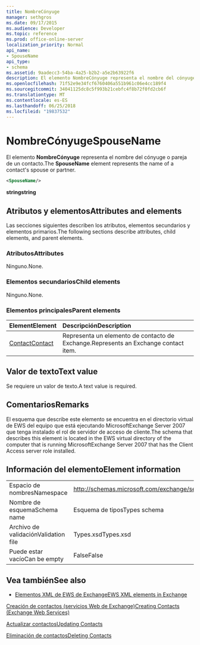```yaml
---
title: NombreCónyuge
manager: sethgros
ms.date: 09/17/2015
ms.audience: Developer
ms.topic: reference
ms.prod: office-online-server
localization_priority: Normal
api_name:
- SpouseName
api_type:
- schema
ms.assetid: 9aadecc3-54ba-4a25-b2b2-a5e2b63922f6
description: El elemento NombreCónyuge representa el nombre del cónyuge o pareja de un contacto.
ms.openlocfilehash: 71f52e9e34fcf6760406a551b961c06e4cc189f4
ms.sourcegitcommit: 34041125dc8c5f993b21cebfc4f8b72f0fd2cb6f
ms.translationtype: MT
ms.contentlocale: es-ES
ms.lasthandoff: 06/25/2018
ms.locfileid: "19837532"
---
```

# <a name="spousename"></a><span data-ttu-id="e7262-103">NombreCónyuge</span><span class="sxs-lookup"><span data-stu-id="e7262-103">SpouseName</span></span>

<span data-ttu-id="e7262-104">El elemento **NombreCónyuge** representa el nombre del cónyuge o pareja de un contacto.</span><span class="sxs-lookup"><span data-stu-id="e7262-104">The **SpouseName** element represents the name of a contact's spouse or partner.</span></span> 
  
```xml
<SpouseName/>
```

 <span data-ttu-id="e7262-105">**string**</span><span class="sxs-lookup"><span data-stu-id="e7262-105">**string**</span></span>
## <a name="attributes-and-elements"></a><span data-ttu-id="e7262-106">Atributos y elementos</span><span class="sxs-lookup"><span data-stu-id="e7262-106">Attributes and elements</span></span>

<span data-ttu-id="e7262-107">Las secciones siguientes describen los atributos, elementos secundarios y elementos primarios.</span><span class="sxs-lookup"><span data-stu-id="e7262-107">The following sections describe attributes, child elements, and parent elements.</span></span>
  
### <a name="attributes"></a><span data-ttu-id="e7262-108">Atributos</span><span class="sxs-lookup"><span data-stu-id="e7262-108">Attributes</span></span>

<span data-ttu-id="e7262-109">Ninguno.</span><span class="sxs-lookup"><span data-stu-id="e7262-109">None.</span></span>
  
### <a name="child-elements"></a><span data-ttu-id="e7262-110">Elementos secundarios</span><span class="sxs-lookup"><span data-stu-id="e7262-110">Child elements</span></span>

<span data-ttu-id="e7262-111">Ninguno.</span><span class="sxs-lookup"><span data-stu-id="e7262-111">None.</span></span>
  
### <a name="parent-elements"></a><span data-ttu-id="e7262-112">Elementos principales</span><span class="sxs-lookup"><span data-stu-id="e7262-112">Parent elements</span></span>

|<span data-ttu-id="e7262-113">**Element**</span><span class="sxs-lookup"><span data-stu-id="e7262-113">**Element**</span></span>|<span data-ttu-id="e7262-114">**Descripción**</span><span class="sxs-lookup"><span data-stu-id="e7262-114">**Description**</span></span>|
|:-----|:-----|
|[<span data-ttu-id="e7262-115">Contact</span><span class="sxs-lookup"><span data-stu-id="e7262-115">Contact</span></span>](contact.md) <br/> |<span data-ttu-id="e7262-116">Representa un elemento de contacto de Exchange.</span><span class="sxs-lookup"><span data-stu-id="e7262-116">Represents an Exchange contact item.</span></span>  <br/> |
   
## <a name="text-value"></a><span data-ttu-id="e7262-117">Valor de texto</span><span class="sxs-lookup"><span data-stu-id="e7262-117">Text value</span></span>

<span data-ttu-id="e7262-118">Se requiere un valor de texto.</span><span class="sxs-lookup"><span data-stu-id="e7262-118">A text value is required.</span></span>
  
## <a name="remarks"></a><span data-ttu-id="e7262-119">Comentarios</span><span class="sxs-lookup"><span data-stu-id="e7262-119">Remarks</span></span>

<span data-ttu-id="e7262-120">El esquema que describe este elemento se encuentra en el directorio virtual de EWS del equipo que está ejecutando MicrosoftExchange Server 2007 que tenga instalado el rol de servidor de acceso de cliente.</span><span class="sxs-lookup"><span data-stu-id="e7262-120">The schema that describes this element is located in the EWS virtual directory of the computer that is running MicrosoftExchange Server 2007 that has the Client Access server role installed.</span></span>
  
## <a name="element-information"></a><span data-ttu-id="e7262-121">Información del elemento</span><span class="sxs-lookup"><span data-stu-id="e7262-121">Element information</span></span>

|||
|:-----|:-----|
|<span data-ttu-id="e7262-122">Espacio de nombres</span><span class="sxs-lookup"><span data-stu-id="e7262-122">Namespace</span></span>  <br/> |http://schemas.microsoft.com/exchange/services/2006/types  <br/> |
|<span data-ttu-id="e7262-123">Nombre de esquema</span><span class="sxs-lookup"><span data-stu-id="e7262-123">Schema name</span></span>  <br/> |<span data-ttu-id="e7262-124">Esquema de tipos</span><span class="sxs-lookup"><span data-stu-id="e7262-124">Types schema</span></span>  <br/> |
|<span data-ttu-id="e7262-125">Archivo de validación</span><span class="sxs-lookup"><span data-stu-id="e7262-125">Validation file</span></span>  <br/> |<span data-ttu-id="e7262-126">Types.xsd</span><span class="sxs-lookup"><span data-stu-id="e7262-126">Types.xsd</span></span>  <br/> |
|<span data-ttu-id="e7262-127">Puede estar vacío</span><span class="sxs-lookup"><span data-stu-id="e7262-127">Can be empty</span></span>  <br/> |<span data-ttu-id="e7262-128">False</span><span class="sxs-lookup"><span data-stu-id="e7262-128">False</span></span>  <br/> |
   
## <a name="see-also"></a><span data-ttu-id="e7262-129">Vea también</span><span class="sxs-lookup"><span data-stu-id="e7262-129">See also</span></span>



- [<span data-ttu-id="e7262-130">Elementos XML de EWS de Exchange</span><span class="sxs-lookup"><span data-stu-id="e7262-130">EWS XML elements in Exchange</span></span>](ews-xml-elements-in-exchange.md)


[<span data-ttu-id="e7262-131">Creación de contactos (servicios Web de Exchange)</span><span class="sxs-lookup"><span data-stu-id="e7262-131">Creating Contacts (Exchange Web Services)</span></span>](http://msdn.microsoft.com/library/4845917e-70d1-481c-bbd7-011ec6571789%28Office.15%29.aspx)
  
[<span data-ttu-id="e7262-132">Actualizar contactos</span><span class="sxs-lookup"><span data-stu-id="e7262-132">Updating Contacts</span></span>](http://msdn.microsoft.com/library/9a865953-b94a-4229-b632-2dee433314be%28Office.15%29.aspx)
  
[<span data-ttu-id="e7262-133">Eliminación de contactos</span><span class="sxs-lookup"><span data-stu-id="e7262-133">Deleting Contacts</span></span>](http://msdn.microsoft.com/library/fcc3dc84-cd3e-455e-a1a7-ae6921c9b588%28Office.15%29.aspx)

